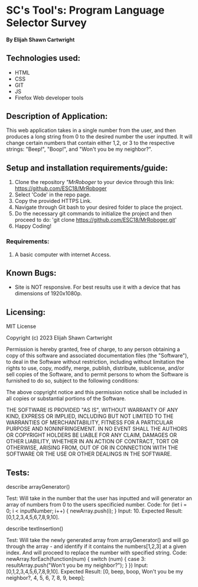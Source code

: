 # SC's Tool's: Program Language Selector Survey

#### By Elijah Shawn Cartwright
## Technologies used:
* HTML
* CSS
* GIT
* JS
* Firefox Web developer tools

## Description of Application:
This web application takes in a single number from the user, and then produces a long string from 0 to the desired number the user inputted. It will change certain numbers that contain either 1,2, or 3 to the respective strings: "Beep!", "Boop!", and "Won't you be my neighbor?". 

## Setup and installation requirements/guide:
1. Clone the repository _"MrRoboger_ to your device through this link: https://github.com/ESC18/MrRoboger
2. Select 'Code' in the repo page.
3. Copy the provided HTTPS Link.
4. Navigate through Git bash to your desired folder to place the project.
5. Do the necessary git commands to initialize the project and then proceed to do: 'git clone https://github.com/ESC18/MrRoboger.git'
6. Happy Coding!

### Requirements:
1. A basic computer with internet Access.

## Known Bugs:
* Site is NOT responsive. For best results use it with a device that has dimensions of 1920x1080p.

## Licensing:
MIT License

Copyright (c) 2023 Elijah Shawn Cartwright

Permission is hereby granted, free of charge, to any person obtaining a copy
of this software and associated documentation files (the "Software"), to deal
in the Software without restriction, including without limitation the rights
to use, copy, modify, merge, publish, distribute, sublicense, and/or sell
copies of the Software, and to permit persons to whom the Software is
furnished to do so, subject to the following conditions:

The above copyright notice and this permission notice shall be included in all
copies or substantial portions of the Software.

THE SOFTWARE IS PROVIDED "AS IS", WITHOUT WARRANTY OF ANY KIND, EXPRESS OR
IMPLIED, INCLUDING BUT NOT LIMITED TO THE WARRANTIES OF MERCHANTABILITY,
FITNESS FOR A PARTICULAR PURPOSE AND NONINFRINGEMENT. IN NO EVENT SHALL THE
AUTHORS OR COPYRIGHT HOLDERS BE LIABLE FOR ANY CLAIM, DAMAGES OR OTHER
LIABILITY, WHETHER IN AN ACTION OF CONTRACT, TORT OR OTHERWISE, ARISING FROM,
OUT OF OR IN CONNECTION WITH THE SOFTWARE OR THE USE OR OTHER DEALINGS IN THE
SOFTWARE.

## Tests:

describe arrayGenerator()

Test: Will take in the number that the user has inputted and will generator an array of numbers from 0 to the users specificied number.
Code: for (let i = 0; i < inputNumber; i++) {
        newArray.push(i);
    }
Input: 10.
Expected Result: [0,1,2,3,4,5,6,7,8,9,10].

describe textInsertion() 

Test: Will take the newly generated array from arrayGenerator() and will go through the array - and identify if it contains the numbers[1,2,3] at a given index. And will proceed to replace the number with specified string.
Code: newArray.forEach(function(num) {
    switch (num) {
        case 3:
            resultArray.push("Won't you be my neighbor?");
    }
})
Input: [0,1,2,3,4,5,6,7,8,9,10].
Expected Result: [0, beep, boop, Won't you be my neighbor?, 4, 5, 6, 7, 8, 9, beep];


